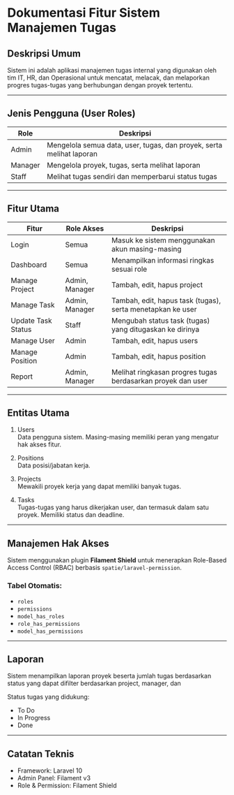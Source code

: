 
# Dokumentasi Fitur Sistem Manajemen Tugas

## Deskripsi Umum
Sistem ini adalah aplikasi manajemen tugas internal yang digunakan oleh tim IT, HR, dan Operasional untuk mencatat, melacak, dan melaporkan progres tugas-tugas yang berhubungan dengan proyek tertentu.

---

## Jenis Pengguna (User Roles)

| Role    | Deskripsi |
|---------|-----------|
| Admin   | Mengelola semua data, user, tugas, dan proyek, serta melihat laporan |
| Manager | Mengelola proyek, tugas, serta melihat laporan |
| Staff   | Melihat tugas sendiri dan memperbarui status tugas |

---

## Fitur Utama

| Fitur                | Role Akses       | Deskripsi |
|----------------------|------------------|-----------|
| Login                | Semua            | Masuk ke sistem menggunakan akun masing-masing |
| Dashboard            | Semua            | Menampilkan informasi ringkas sesuai role |
| Manage Project       | Admin, Manager   | Tambah, edit, hapus project |
| Manage Task          | Admin, Manager   | Tambah, edit, hapus task (tugas), serta menetapkan ke user |
| Update Task Status   | Staff            | Mengubah status task (tugas) yang ditugaskan ke dirinya |
| Manage User          | Admin            | Tambah, edit, hapus users |
| Manage Position      | Admin            | Tambah, edit, hapus position |
| Report               | Admin, Manager   | Melihat ringkasan progres tugas berdasarkan proyek dan user |

---

## Entitas Utama

1. Users  
Data pengguna sistem. Masing-masing memiliki peran yang mengatur hak akses fitur.

2. Positions  
Data posisi/jabatan kerja.

3. Projects  
Mewakili proyek kerja yang dapat memiliki banyak tugas.

3. Tasks  
Tugas-tugas yang harus dikerjakan user, dan termasuk dalam satu proyek. Memiliki status dan deadline.

---

## Manajemen Hak Akses

Sistem menggunakan plugin **Filament Shield** untuk menerapkan Role-Based Access Control (RBAC) berbasis `spatie/laravel-permission`.

### Tabel Otomatis:
- `roles`
- `permissions`
- `model_has_roles`
- `role_has_permissions`
- `model_has_permissions`

---

## Laporan

Sistem menampilkan laporan proyek beserta jumlah tugas berdasarkan status yang dapat difilter berdasarkan project, manager, dan 

Status tugas yang didukung:
- To Do
- In Progress
- Done

---

## Catatan Teknis
- Framework: Laravel 10
- Admin Panel: Filament v3
- Role & Permission: Filament Shield
